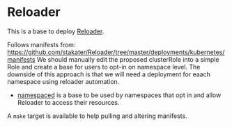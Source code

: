 # Reloader

This is a base to deploy [Reloader](https://github.com/stakater/Reloader).

Follows manifests from:
https://github.com/stakater/Reloader/tree/master/deployments/kubernetes/manifests
We should manually edit the proposed clusterRole into a simple Role and create
a base for users to opt-in on namespace level. The downside of this approach is
that we will need a deployment for eaach namespace using reloader automation.

- [namespaced](./namespaced) is a base to be used by namespaces that opt in and
allow Reloader to access their resources.

A `make` target is available to help pulling and altering manifests.

